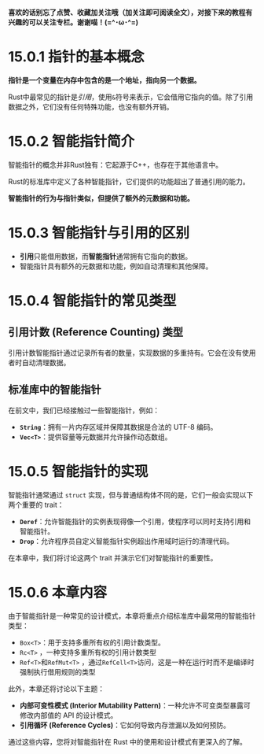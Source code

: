 **喜欢的话别忘了点赞、收藏加关注哦（加关注即可阅读全文），对接下来的教程有兴趣的可以关注专栏。谢谢喵！(=^･ω･^=)**
# 15.0.1 指针的基本概念
**指针是一个变量在内存中包含的是一个地址，指向另一个数据。**

Rust中最常见的指针是*引用*，使用`&`符号来表示，它会借用它指向的值。除了引用数据之外，它们没有任何特殊功能，也没有额外开销。

# 15.0.2 智能指针简介
智能指针的概念并非Rust独有：它起源于C++，也存在于其他语言中。

Rust的标准库中定义了各种智能指针，它们提供的功能超出了普通引用的能力。

**智能指针的行为与指针类似，但提供了额外的元数据和功能。**

# 15.0.3 智能指针与引用的区别
- **引用**只能借用数据，而**智能指针**通常拥有它指向的数据。
- 智能指针具有额外的元数据和功能，例如自动清理和其他保障。

# 15.0.4 智能指针的常见类型
## 引用计数 (Reference Counting) 类型
引用计数智能指针通过记录所有者的数量，实现数据的多重持有。它会在没有使用者时自动清理数据。

## 标准库中的智能指针
在前文中，我们已经接触过一些智能指针，例如：
- **`String`**：拥有一片内存区域并保障其数据是合法的 UTF-8 编码。
- **`Vec<T>`**：提供容量等元数据并允许操作动态数组。

# 15.0.5 智能指针的实现
智能指针通常通过 `struct` 实现，但与普通结构体不同的是，它们一般会实现以下两个重要的 trait：

- **`Deref`**：允许智能指针的实例表现得像一个引用，使程序可以同时支持引用和智能指针。
- **`Drop`**：允许程序员自定义智能指针实例超出作用域时运行的清理代码。

在本章中，我们将讨论这两个 trait 并演示它们对智能指针的重要性。

# 15.0.6 本章内容
由于智能指针是一种常见的设计模式，本章将重点介绍标准库中最常用的智能指针类型：

- `Box<T>`：用于支持多重所有权的引用计数类型。
- `Rc<T>` ，一种支持多重所有权的引用计数类型
- `Ref<T>`和`RefMut<T>` ，通过`RefCell<T>`访问，这是一种在运行时而不是编译时强制执行借用规则的类型

此外，本章还将讨论以下主题：
- **内部可变性模式 (Interior Mutability Pattern)**：一种允许不可变类型暴露可修改内部值的 API 的设计模式。
- **引用循环 (Reference Cycles)**：它如何导致内存泄漏以及如何预防。

通过这些内容，您将对智能指针在 Rust 中的使用和设计模式有更深入的了解。